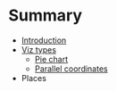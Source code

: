 # Summary

* [Introduction](README.md)
* [Viz types](chapter1.md)
    * [Pie chart](pie-chart.md)
    * [Parallel coordinates](parallel-coordinates.md)
* Places

